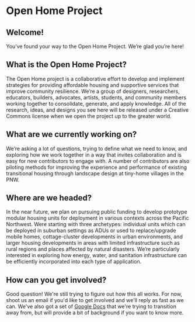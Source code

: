 # Open Home Project

## Welcome!
You’ve found your way to the Open Home Project. We’re glad you’re here! 

## What is the Open Home Project?
The Open Home project is a collaborative effort to develop and implement strategies for providing affordable housing and supportive services that improve community resilience. We’re a group of designers, researchers, educators, builders, advocates, artists, students, and community members working together to consolidate, generate, and apply knowledge. All of the research, ideas, and designs you see here will be released under a Creative Commons license when we open the project up to the greater world. 

## What are we currently working on?
We’re asking a lot of questions, trying to define what we need to know, and exploring how we work together in a way that invites collaboration and is easy for new contributors to engage with. A number of contributors are also piloting methods for improving the experience and performance of existing transitional housing through landscape design at tiny-home villages in the PNW.

## Where are we headed?
In the near future, we plan on pursuing public funding to develop prototype modular housing units for deployment in various contexts across the Pacific Northwest. Were starting with three archetypes: individual units which can be deployed in suburban settings as ADUs or used to replace/upgrade mobile homes, cottage-cluster developments in urban environments, and larger housing developments in areas with limited infrastructure such as rural regions and places affected by natural disasters. We’re particularly interested in exploring how energy, water, and sanitation infrastructure can be efficiently incorporated into each type of application. 

## How can you get involved?
Good question! We're still trying to figure out how this all works. For now, shoot us an email if you'd like to get involved and we'll reply as fast as we can. We've also got a set of [Google Docs](https://docs.google.com/document/d/1NaMTLAzolAIyWQQMRYi9i32xsYqiwWHu2UPG764IWzc/edit#heading=h.ep7tyqn7d78m) that we're trying to transition away from, but will provide a bit of background if you want to know more.
